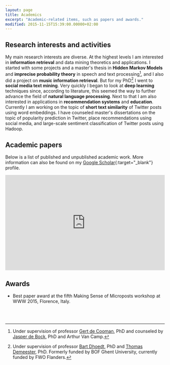 ```yaml
---
layout: page
title: Academics
excerpt: "Academic-related items, such as papers and awards."
modified: 2015-11-15T15:39:00.00000+02:00
---
```


## Research interests and activities
My main research interests are diverse. At the highest levels I am interested in **information retrieval** and data mining theoretics and applications. I started with some projects and a master's thesis in **Hidden Markov Models** and **imprecise probability theory** in speech and text processing[^1], and I also did a project on **music information retrieval**. But for my PhD[^2] I went to **social media text mining**. Very quickly I began to look at **deep learning** techniques since, according to literature, this seemed the way to further advance the field of **natural language processing**. Next to that I am also interested in applications in **recommendation systems** and **education**. Currently I am working on the topic of **short text similarity** of Twitter posts using word embeddings. I have counseled master's dissertations on the topic of popularity prediction in Twitter, place recommendations using social media, and large-scale sentiment classification of Twitter posts using Hadoop.

[^1]: Under supervision of professor <a href="http://users.ugent.be/~gdcooma/" target="_blank">Gert de Cooman</a>, PhD and counseled by <a href="http://users.ugent.be/~jdbock/" target="_blank">Jasper de Bock</a>, PhD and Arthur Van Camp.
[^2]: Under supervision of professor <a href="https://www.ibcn.intec.ugent.be/content/prof-bart-dhoedt" target="_blank">Bart Dhoedt</a>, PhD and <a href="https://www.ibcn.intec.ugent.be/content/dr-thomas-demeester" target="_blank">Thomas Demeester</a>, PhD. Formerly funded by BOF Ghent University, currently funded by FWO Flanders.


## Academic papers
Below is a list of published and unpublished academic work. More information can also be found on my [Google Scholar](https://scholar.google.be/citations?user=fBXk3G4AAAAJ){:target="_blank"} profile.

<iframe src="https://biblio.ugent.be/person/000090283556?embed=1&amp;style=mla"
  width="100%"
  height="300"
  allowtransparency="true"
  frameborder="0">
</iframe>

## Awards
* Best paper award at the fifth Making Sense of Microposts workshop at WWW 2015, Florence, Italy.

<br /><br />
